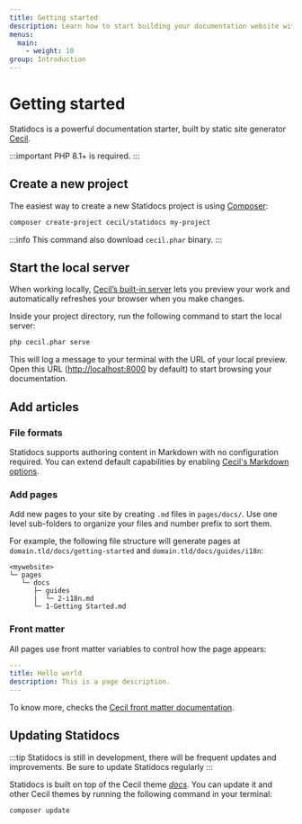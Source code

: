 ```yaml
---
title: Getting started
description: Learn how to start building your documentation website with Statidocs, powered by Cecil.
menus:
  main:
    - weight: 10
group: Introduction
---
```

# Getting started

Statidocs is a powerful documentation starter, built by static site generator [Cecil](https://cecil.app).

:::important
PHP 8.1+ is required.
:::

## Create a new project

The easiest way to create a new Statidocs project is using [Composer](https://getcomposer.org):

```bash
composer create-project cecil/statidocs my-project
```

:::info
This command also download `cecil.phar` binary.
:::

## Start the local server

When working locally, [Cecil’s built-in server](https://cecil.app/documentation/commands/#serve) lets you preview your work and automatically refreshes your browser when you make changes.

Inside your project directory, run the following command to start the local server:

```bash
php cecil.phar serve
```

This will log a message to your terminal with the URL of your local preview. Open this URL (<http://localhost:8000> by default) to start browsing your documentation.

## Add articles

### File formats

Statidocs supports authoring content in Markdown with no configuration required. You can extend default capabilities by enabling [Cecil's Markdown options](https://cecil.app/documentation/content/#markdown).

### Add pages

Add new pages to your site by creating `.md` files in `pages/docs/`. Use one level sub-folders to organize your files and number prefix to sort them.

For example, the following file structure will generate pages at `domain.tld/docs/getting-started` and `domain.tld/docs/guides/i18n`:

```text
<mywebsite>
└─ pages
   └─ docs
      ├─ guides
      |  └─ 2-i18n.md
      └─ 1-Getting Started.md
```

### Front matter

All pages use front matter variables to control how the page appears:

```yaml
---
title: Hello world
description: This is a page description.
---
```

To know more, checks the [Cecil front matter documentation](https://cecil.app/documentation/content/#front-matter).

## Updating Statidocs

:::tip
Statidocs is still in development, there will be frequent updates and improvements. Be sure to update Statidocs regularly
:::

Statidocs is built on top of the Cecil theme *[docs](https://github.com/Cecilapp/theme-docs)*. You can update it and other Cecil themes by running the following command in your terminal:

```bash
composer update
```
